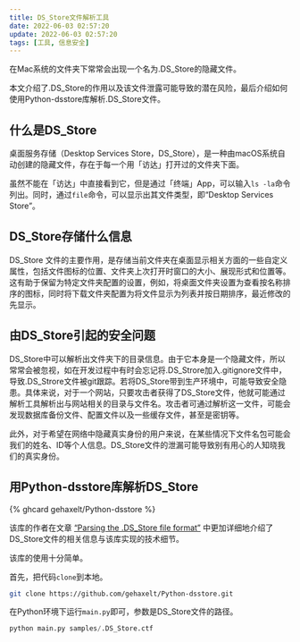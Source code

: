 ```yaml
---
title: DS_Store文件解析工具
date: 2022-06-03 02:57:20
update: 2022-06-03 02:57:20
tags: [工具, 信息安全]
---
```




在Mac系统的文件夹下常常会出现一个名为.DS_Store的隐藏文件。

本文介绍了.DS_Store的作用以及该文件泄露可能导致的潜在风险，最后介绍如何使用Python-dsstore库解析.DS_Store文件。

<!-- more -->

## 什么是DS_Store

桌面服务存储（Desktop Services Store，DS_Store），是一种由macOS系统自动创建的隐藏文件，存在于每一个用「访达」打开过的文件夹下面。

虽然不能在「访达」中直接看到它，但是通过「终端」App，可以输入`ls -la`命令列出。同时，通过`file`命令，可以显示出其文件类型，即“Desktop Services Store”。

## DS_Store存储什么信息

DS_Store 文件的主要作用，是存储当前文件夹在桌面显示相关方面的一些自定义属性，包括文件图标的位置、文件夹上次打开时窗口的大小、展现形式和位置等。 这有助于保留为特定文件夹配置的设置，例如，将桌面文件夹设置为查看按名称排序的图标，同时将下载文件夹配置为将文件显示为列表并按日期排序，最近修改的先显示。

## 由DS_Store引起的安全问题

DS_Store中可以解析出文件夹下的目录信息。由于它本身是一个隐藏文件，所以常常会被忽视，如在开发过程中有时会忘记将.DS_Strore加入.gitignore文件中，导致.DS_Strore文件被git跟踪。若将DS_Store带到生产环境中，可能导致安全隐患。具体来说，对于一个网站，只要攻击者获得了DS_Store文件，他就可能通过解析工具解析出与网站相关的目录与文件名。攻击者可通过解析这一文件，可能会发现数据库备份文件、配置文件以及一些缓存文件，甚至是密钥等。

此外，对于希望在网络中隐藏真实身份的用户来说，在某些情况下文件名包可能会我们的姓名、ID等个人信息。DS_Store文件的泄漏可能导致别有用心的人知晓我们的真实身份。

## 用Python-dsstore库解析DS_Store

{% ghcard gehaxelt/Python-dsstore %}

该库的作者在文章 [“Parsing the .DS_Store file format”](https://0day.work/parsing-the-ds_store-file-format/) 中更加详细地介绍了DS_Store文件的相关信息与该库实现的技术细节。

该库的使用十分简单。

首先，把代码`clone`到本地。

```bash
git clone https://github.com/gehaxelt/Python-dsstore.git
```

在Python环境下运行`main.py`即可，参数是DS_Store文件的路径。

```python
python main.py samples/.DS_Store.ctf
```



